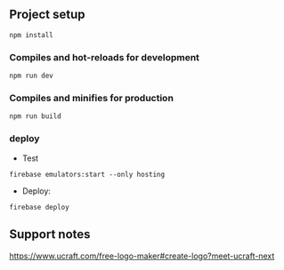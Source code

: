 ## Project setup
```
npm install
```

### Compiles and hot-reloads for development
```
npm run dev
```

### Compiles and minifies for production
```
npm run build
```


### deploy
* Test
```
firebase emulators:start --only hosting
```

* Deploy:
```
firebase deploy
```


## Support notes
https://www.ucraft.com/free-logo-maker#create-logo?meet-ucraft-next